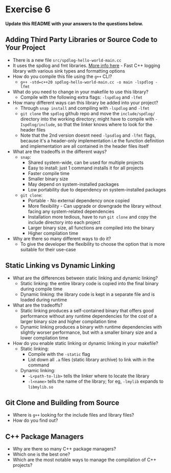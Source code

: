 # Exercise 6

**Update this README with your answers to the questions below.**

## Adding Third Party Libraries or Source Code to Your Project

- There is a new file `src/spdlog-hello-world-main.cc`
- It uses the spdlog and fmt libraries. 
  [More info here](https://github.com/gabime/spdlog) - Fast C++ logging 
  library with various sink types and formatting options
- How do you compile this file using the `g++` CLI?
  - `g++ -std=c++20 spdlog-hello-world-main.cc -o main -lspdlog -lfmt`
- What do you need to change in your makefile to use this library?
  - Compile with the following extra flags: `-lspdlog` and `-lfmt`
- How many different ways can this library be added into your project?
  - Through `snap install` and compiling with `-lspdlog` and `-lfmt` 
  - `git clone` the `spdlog` github repo and move the `include/spdlog/` directory into the working directory; might have to compile with `-Ispdlog/include`, so that the linker knows where to look for the header files
  - Note that the 2nd version doesnt need `-lpsdlog` and `-lfmt` flags, because it's a header-only implementation i.e the function definition and implementation are all contained in the header files itself
- What are the tradeoffs in the different ways?
  - `snap`:
    - Shared system-wide, can be used for multiple projects
    - Easy to install: just 1 command installs it for all projects
    - Faster compile time
    - Smaller binary size
    - May depend on system-installed packages
    - Low portability due to dependency on system-installed packages
  - `git clone`:
    - Portable - No external dependency once copied
    - More flexibility - Can upgrade or downgrade the library without facing any system-related dependencies
    - Installation more tedious, have to run `git clone` and copy the include directory into each project
    - Larger binary size, all functions are compiled into the binary
    - Higher compilation time
- Why are there so many different ways to do it?
  - To give the developer the flexibility to choose the option that is more suitable for their use-case

## Static Linking vs Dynamic Linking
- What are the differences between static linking and dynamic linking?
  - Static linking: the entire library code is copied into the final binary during compile time
  - Dynamic linking: the library code is kept in a separate file and is loaded during runtime
- What are the tradeoffs?
  - Static linking produces a self-contained binary that offers good performance without any runtime dependencies for the cost of a larger binary size and higher compilation time
  - Dynamic linking produces a binary with runtime dependencies with slightly worser performance, but with a smaller binary size and a lower compilation time
- How do you enable static linking or dynamic linking in your makefile?
  - Static linking:
    - Compile with the `-static` flag
    - List down all `.a` files (static library archive) to link with in the command
  - Dynamic linking:
    - `-L<path-to-lib>` tells the linker where to locate the library
    - `-l<name>` tells the name of the library; for eg, `-lmylib` expands to `libmylib.so`

## Git Clone and Building from Source

- Where is `g++` looking for the include files and library files?
- How do you find out?

## C++ Package Managers

- Why are there so many C++ package managers?
- Which one is the best one?
- Which are the most notable ways to manage the compilation of C++ projects?